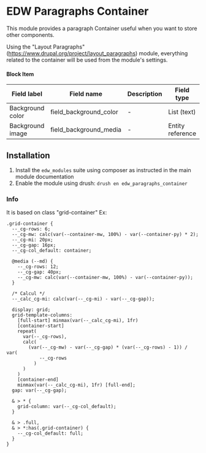 # EDW Paragraphs Container

This module provides a paragraph Container useful when you want to store other components.

Using the "Layout Paragraphs"(https://www.drupal.org/project/layout_paragraphs) module, everything related to the container will be used from the module's settings.

#### Block Item

| Field label      | Field name             | Description | Field type       | Cardinality | Required | Translatable | Widget      |
| ---------------- | ---------------------- | ----------- | ---------------- | ----------- | -------- | ------------ | ----------- |
| Background color | field_background_color | -           | List (text)      | Single      | No       | No           | Select list |
| Background image | field_background_media | -           | Entity reference | Single      | No       | No           | Select list |

<!--
| Container size   | field_container_size   | -           | List (text)                | Single      | Yes      | No           | Select list |
| Content          | field_paragraphs       | -           | Entity reference revisions | Multiple    | Yes      | No           | Paragraph   |
| Hide on mobile   | field_hide_on_mobile   | -           | Boolean                    | Single      | No       | No           | Checkbox    |
-->

## Installation

1. Install the `edw_modules` suite using composer as instructed in the main module documentation
2. Enable the module using drush: `drush en edw_paragraphs_container`

### Info

It is based on class "grid-container"
Ex:

```pcss
.grid-container {
  --_cg-rows: 6;
  --_cg-mw: calc(var(--container-mw, 100%) - var(--container-py) * 2);
  --_cg-mi: 20px;
  --_cg-gap: 16px;
  --_cg-col_default: container;

  @media (--md) {
    --_cg-rows: 12;
    --_cg-gap: 40px;
    --_cg-mw: calc(var(--container-mw, 100%) - var(--container-py));
  }

  /* Calcul */
  --_calc_cg-mi: calc(var(--_cg-mi) - var(--_cg-gap));

  display: grid;
  grid-template-columns:
    [full-start] minmax(var(--_calc_cg-mi), 1fr)
    [container-start]
    repeat(
      var(--_cg-rows),
      calc(
        (var(--_cg-mw) - var(--_cg-gap) * (var(--_cg-rows) - 1)) / var(
            --_cg-rows
          )
      )
    )
    [container-end]
    minmax(var(--_calc_cg-mi), 1fr) [full-end];
  gap: var(--_cg-gap);

  & > * {
    grid-column: var(--_cg-col_default);
  }

  & > .full,
  & > *:has(.grid-container) {
    --_cg-col_default: full;
  }
}
```
